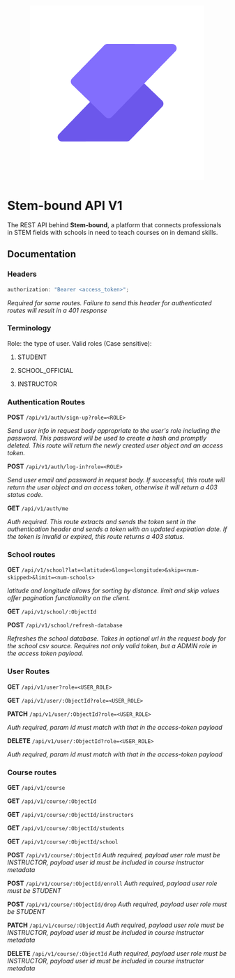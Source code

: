 <p align="center">
  <img src="/public/assets/stem-bound-logo.png" alt="Logo">
</p>

# Stem-bound API V1

The REST API behind **Stem-bound**, a platform that connects professionals in STEM fields with schools in need to teach courses on in demand skills.

## Documentation

### Headers

```javascript
authorization: "Bearer <access_token>";
```

_Required for some routes. Failure to send this header for authenticated routes will result in a 401 response_

### Terminology

Role: the type of user.
Valid roles (Case sensitive):

1. STUDENT

2. SCHOOL_OFFICIAL

3. INSTRUCTOR

### Authentication Routes

**POST**
`/api/v1/auth/sign-up?role=<ROLE>`

_Send user info in request body appropriate to the user's role including the password. This password will be used to create a hash and promptly deleted. This route will return the newly created user object and an access token._

**POST**
`/api/v1/auth/log-in?role=<ROLE>`

_Send user email and password in request body. If successful, this route will return the user object and an access token, otherwise it will return a 403 status code._

**GET**
`/api/v1/auth/me`

_Auth required. This route extracts and sends the token sent in the authentication header and sends a token with an updated expiration date. If the token is invalid or expired, this route returns a 403 status._

### School routes

**GET**
`/api/v1/school?lat=<latitude>&long=<longitude>&skip=<num-skipped>&limit=<num-schools>`

_latitude and longitude allows for sorting by distance. limit and skip values offer pagination functionality on the client._

**GET**
`/api/v1/school/:ObjectId`

**POST**
`/api/v1/school/refresh-database`

_Refreshes the school database. Takes in optional url in the request body for the school csv source. Requires not only valid token, but a ADMIN role in the access token payload._

### User Routes

**GET**
`/api/v1/user?role=<USER_ROLE>`

**GET**
`/api/v1/user/:ObjectId?role=<USER_ROLE>`

**PATCH**
`/api/v1/user/:ObjectId?role=<USER_ROLE>`

_Auth required, param id must match with that in the access-token payload_

**DELETE**
`/api/v1/user/:ObjectId?role=<USER_ROLE>`

_Auth required, param id must match with that in the access-token payload_

### Course routes

**GET**
`/api/v1/course`

**GET**
`/api/v1/course/:ObjectId`

**GET**
`/api/v1/course/:ObjectId/instructors`

**GET**
`/api/v1/course/:ObjectId/students`

**GET**
`/api/v1/course/:ObjectId/school`

**POST**
`/api/v1/course/:ObjectId`
_Auth required, payload user role must be INSTRUCTOR, payload user id must be included in course instructor metadata_

**POST**
`/api/v1/course/:ObjectId/enroll`
_Auth required, payload user role must be STUDENT_

**POST**
`/api/v1/course/:ObjectId/drop`
_Auth required, payload user role must be STUDENT_

**PATCH**
`/api/v1/course/:ObjectId`
_Auth required, payload user role must be INSTRUCTOR, payload user id must be included in course instructor metadata_

**DELETE**
`/api/v1/course/:ObjectId`
_Auth required, payload user role must be INSTRUCTOR, payload user id must be included in course instructor metadata_
